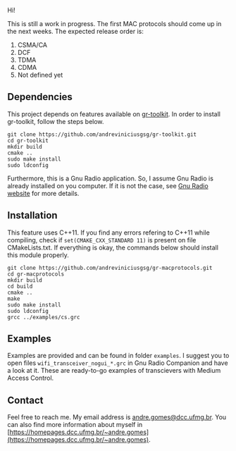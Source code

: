 Hi! 

This is still a work in progress. The first MAC protocols should come up in the next weeks. The expected release order is:

1. CSMA/CA
2. DCF
3. TDMA
4. CDMA
5. Not defined yet

## Dependencies

This project depends on features available on [gr-toolkit](https://github.com/andreviniciusgsg/gr-toolkit.git). In order to install gr-toolkit, follow the steps below.

`git clone https://github.com/andreviniciusgsg/gr-toolkit.git` <br />
`cd gr-toolkit` <br />
`mkdir build` <br />
`cmake ..` <br />
`sudo make install` <br />
`sudo ldconfig` <br />

Furthermore, this is a Gnu Radio application. So, I assume Gnu Radio is already installed on you computer. If it is not the case, see [Gnu Radio website](https://wiki.gnuradio.org/index.php/InstallingGR) for more details.

## Installation

This feature uses C++11. If you find any errors refering to C++11 while compiling, check if `set(CMAKE_CXX_STANDARD 11)` is present on file CMakeLists.txt. If everything is okay, the commands below should install this module properly.

`git clone https://github.com/andreviniciusgsg/gr-macprotocols.git` <br />
`cd gr-macprotocols` <br />
`mkdir build` <br />
`cd build` <br />
`cmake ..` <br />
`make` <br />
`sudo make install` <br />
`sudo ldconfig` <br />
`grcc ../examples/cs.grc`

## Examples

Examples are provided and can be found in folder `examples`. I suggest you to open files `wifi_transceiver_nogui_*.grc` in Gnu Radio Companion and have a look at it. These are ready-to-go examples of transcievers with Medium Access Control. 

## Contact 

Feel free to reach me. My email address is andre.gomes@dcc.ufmg.br. You can also find more information about myself in [https://homepages.dcc.ufmg.br/~andre.gomes](https://homepages.dcc.ufmg.br/~andre.gomes). 
